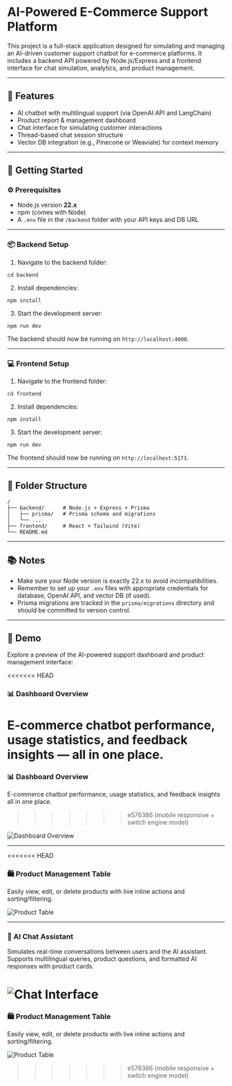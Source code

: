 # AI-Powered E-Commerce Support Platform

This project is a full-stack application designed for simulating and managing an AI-driven customer support chatbot for e-commerce platforms. It includes a backend API powered by Node.js/Express and a frontend interface for chat simulation, analytics, and product management.

---

## 🧠 Features

- AI chatbot with multilingual support (via OpenAI API and LangChain)
- Product report & management dashboard
- Chat interface for simulating customer interactions
- Thread-based chat session structure
- Vector DB integration (e.g., Pinecone or Weaviate) for context memory

---

## 🚀 Getting Started

### ⚙️ Prerequisites

- Node.js version **22.x**
- npm (comes with Node)
- A `.env` file in the `/backend` folder with your API keys and DB URL

---

### 📦 Backend Setup

1. Navigate to the backend folder:

```
cd backend
```

2. Install dependencies:

```
npm install
```

3. Start the development server:

```
npm run dev
```

The backend should now be running on `http://localhost:4000`.

---

### 💻 Frontend Setup

1. Navigate to the frontend folder:

```
cd frontend
```

2. Install dependencies:

```
npm install
```

3. Start the development server:

```
npm run dev
```

The frontend should now be running on `http://localhost:5173`.

---

## 📁 Folder Structure

```
/
├── backend/      # Node.js + Express + Prisma
│   ├── prisma/   # Prisma schema and migrations
│   └── ...
├── frontend/     # React + Tailwind (Vite)
└── README.md
```

---

## 📚 Notes

- Make sure your Node version is exactly 22.x to avoid incompatibilities.
- Remember to set up your `.env` files with appropriate credentials for database, OpenAI API, and vector DB (if used).
- Prisma migrations are tracked in the `prisma/migrations` directory and should be committed to version control.

---

## 🧪 Demo

Explore a preview of the AI-powered support dashboard and product management interface:

<<<<<<< HEAD
### 📊 Dashboard Overview  
E-commerce chatbot performance, usage statistics, and feedback insights — all in one place.
=======
### 📊 Dashboard Overview

E-commerce chatbot performance, usage statistics, and feedback insights all in one place.
>>>>>>> e576386 (mobile responsive + switch engine model)

![Dashboard Overview](https://github.com/user-attachments/assets/6fe3b750-b070-44d1-b528-c625185694d8)

---

<<<<<<< HEAD
### 🛍️ Product Management Table  
Easily view, edit, or delete products with live inline actions and sorting/filtering.

![Product Table](https://github.com/user-attachments/assets/7ce0e034-5ad6-4de1-8f74-3cdc708ab2a5)

---

### 💬 AI Chat Assistant  
Simulates real-time conversations between users and the AI assistant. Supports multilingual queries, product questions, and formatted AI responses with product cards.

![Chat Interface](https://github.com/user-attachments/assets/f0b50127-f5c0-4a74-8880-de532e30c63f)
=======
### 🛍️ Product Management Table

Easily view, edit, or delete products with live inline actions and sorting/filtering.

![Product Table](https://github.com/user-attachments/assets/7ce0e034-5ad6-4de1-8f74-3cdc708ab2a5)
>>>>>>> e576386 (mobile responsive + switch engine model)

